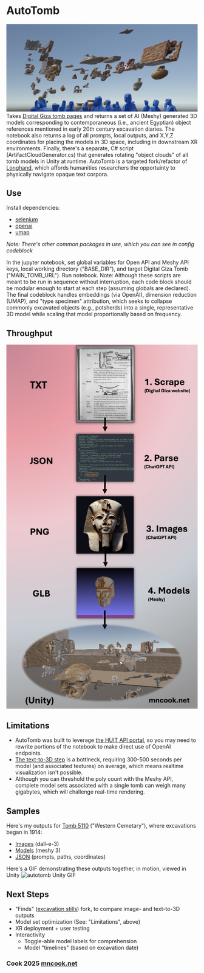 # AutoTomb
![autotomb Unity screencap](https://github.com/Cook4986/AutoTomb/blob/main/autotombScreencap.png)
Takes [Digital Giza tomb pages](http://giza.fas.harvard.edu/sites/532/full/) and returns a set of AI (Meshy) generated 3D models corresponding to contemporaneous (i.e., ancient Egyptian) object references mentioned in early 20th century excavation diaries. The notebook also returns a log of all prompts, local outputs, and X,Y,Z coordinates for placing the models in 3D space, including in downstream XR environments. Finally, there's a separate, C# script (ArtifactCloudGenerator.cs) that generates rotating "object clouds" of all tomb models in Unity at runtime. AutoTomb is a targeted fork/refactor of [Longhand](https://github.com/Cook4986/Longhand), which affords humanities researchers the opportuinty to physically navigate opaque text corpora.
## Use
Install dependencies:
  - [selenium](https://www.selenium.dev/documentation/webdriver/getting_started/)
  - [openai](https://platform.openai.com/docs/api-reference/introduction)
  - [umap](https://umap-learn.readthedocs.io/en/latest/)

_Note: There's other common packages in use, which you can see in config codeblock_

In the jupyter notebook, set global variables for Open API and Meshy API keys, local working directory ("BASE_DIR"), and target Digital Giza Tomb ("MAIN_TOMB_URL"). Run notebook. Note: Although these scripts are meant to be run in sequence without interruption, each code block should be modular enough to start at each step (assuming globals are declared). The final codeblock handles embeddings (via OpenAI), dimension reduction (UMAP), and "type specimen" attribution, which seeks to collapse commonly excavated objects (e.g., potsherds) into a single, representative 3D model while scaling that model proportionally based on frequency. 

## Throughput
![autotomb throughput diagram](https://github.com/Cook4986/AutoTomb/blob/main/autotombPipeline.jpg)
## Limitations
  - AutoTomb was built to leverage [the HUIT API portal](https://portal.apis.huit.harvard.edu/), so you may need to rewrite portions of the notebook to make direct use of OpenAI endpoints. 
  - [The text-to-3D step](https://docs.meshy.ai/en/api/image-to-3d) is a bottlneck, requiring 300-500 seconds per model (and associated textures) on average, which means realtime visualization isn't possible. 
  - Although you can threshold the poly count with the Meshy API, complete model sets associated with a single tomb can weigh many gigabytes, which will challenge real-time rendering.
## Samples
Here's my outputs for [Tomb 5110](http://giza.fas.harvard.edu/sites/532/full/) ("Western Cemetary"), where excavations began in 1914:

- [Images](https://www.dropbox.com/scl/fo/ed31e0rmdho2n9uamgyi4/AHapCvnLZS9DbbDgF48Q3Yw?rlkey=fsubyf67z0z4uvhq5vg3bwab7&dl=0) (dall-e-3)
- [Models](https://www.dropbox.com/scl/fo/knlh2zzy6ycreje9vcmod/ALbuRnSmyhCfV8LEasw4vmI?rlkey=tzdlxf0w91j7pjsjchtift6r1&dl=0) (meshy 3)
- [JSON](https://www.dropbox.com/scl/fi/91s82i63wm3ab6x9254n9/artifacts.json?rlkey=gdsp0jh62mc7vs403i464j8ec&dl=0) (prompts, paths, coordinates)

Here's a GIF demonstrating these outputs together, in motion,  viewed in Unity
![autotomb Unity GIF](https://github.com/Cook4986/AutoTomb/blob/main/autotombGif.gif)
## Next Steps
- "Finds" ([excavation stills]((http://giza.fas.harvard.edu/sites/532/full/#objects))) fork, to compare image- and text-to-3D outputs
- Model set optimization (See: "Limitations", above)
- XR deployment + user testing
- Interactivity
  - Toggle-able model labels for comprehension
  - Model "timelines" (based on excavation date)

### Cook 2025 [mncook.net](mncook.net)
